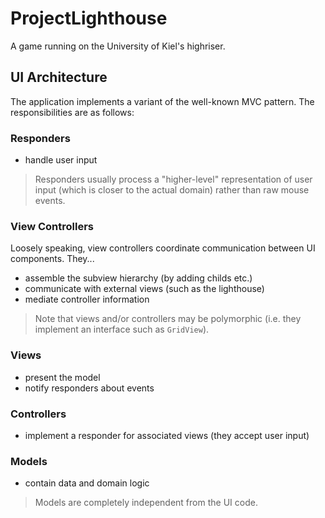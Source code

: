 # ProjectLighthouse
A game running on the University of Kiel's highriser.

## UI Architecture
The application implements a variant of the well-known MVC pattern. The responsibilities are as follows:

### Responders
* handle user input

> Responders usually process a "higher-level" representation of user input (which is closer to the actual domain) rather than raw mouse events.

### View Controllers
Loosely speaking, view controllers coordinate communication between UI components. They...

* assemble the subview hierarchy (by adding childs etc.)
* communicate with external views (such as the lighthouse)
* mediate controller information

> Note that views and/or controllers may be polymorphic (i.e. they implement an interface such as `GridView`).

### Views
* present the model
* notify responders about events

### Controllers
* implement a responder for associated views (they accept user input)

### Models
* contain data and domain logic

> Models are completely independent from the UI code.
